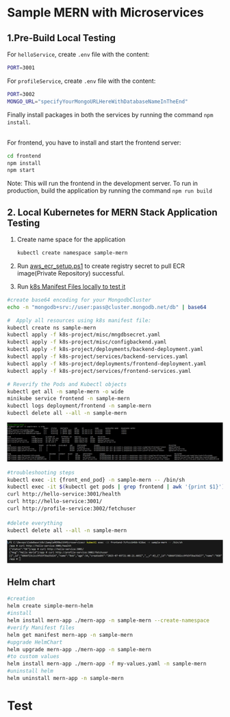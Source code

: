 # Sample MERN with Microservices

## 1.Pre-Build Local Testing
For `helloService`, create `.env` file with the content:
```bash
PORT=3001
```

For `profileService`, create `.env` file with the content:
```bash
PORT=3002
MONGO_URL="specifyYourMongoURLHereWithDatabaseNameInTheEnd"
```

Finally install packages in both the services by running the command `npm install`.

<br/>
For frontend, you have to install and start the frontend server:

```bash
cd frontend
npm install
npm start
```

Note: This will run the frontend in the development server. To run in production, build the application by running the command `npm run build`


## 2. Local Kubernetes for MERN Stack Application Testing
1. Create name space for the application 
    ```sh
    kubectl create namespace sample-mern
    ```
2. Run [aws_ecr_setup.ps1](aws_ecr_setup.ps1) to create registry secret to pull ECR image(Private Repository) successful.

3. Run [k8s Manifest Files locally to test it](k8s-project)
```sh
#create base64 encoding for your MongodbCluster
echo -n "mongodb+srv://user:pass@cluster.mongodb.net/db" | base64
```
```sh
#  Apply all resources using k8s manifest file:
kubectl create ns sample-mern
kubectl apply -f k8s-project/misc/mngdbsecret.yaml
kubectl apply -f k8s-project/misc/configbackend.yaml
kubectl apply -f k8s-project/deployments/backend-deployment.yaml
kubectl apply -f k8s-project/services/backend-services.yaml
kubectl apply -f k8s-project/deployments/frontend-deployment.yaml
kubectl apply -f k8s-project/services/frontend-services.yaml 
```
```sh
# Reverify the Pods and Kubectl objects
kubectl get all -n sample-mern -o wide
minikube service frontend -n sample-mern
kubectl logs deployment/frontend -n sample-mern
kubectl delete all --all -n sample-mern
```
![alt text](validate/1_validate_k8s_manifest_local.png)
```sh 
#troubleshooting steps 
kubectl exec -it {front_end_pod} -n sample-mern -- /bin/sh
kubectl exec -it $(kubectl get pods | grep frontend | awk '{print $1}') -- /bin/bash
curl http://hello-service:3001/health
curl http://hello-service:3001/
curl http://profile-service:3002/fetchuser

#delete everything 
kubectl delete all --all -n sample-mern
```
![alt text](validate/0_validate_k8s_manifest_local.png)


## Helm chart 
```sh 
#creation 
helm create simple-mern-helm
#install 
helm install mern-app ./mern-app -n sample-mern --create-namespace
#verify Manifest files
helm get manifest mern-app -n sample-mern 
#upgrade HelmChart
helm upgrade mern-app ./mern-app -n sample-mern
#to custom values 
helm install mern-app ./mern-app -f my-values.yaml -n sample-mern
#uninstall helm 
helm uninstall mern-app -n sample-mern
```

# Test
